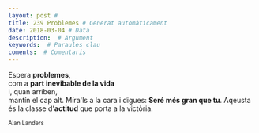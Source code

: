 ```yaml
---
layout: post #
title: 239 Problemes # Generat automàticament
date: 2018-03-04 # Data
description:  # Argument
keywords:  # Paraules clau
coments:  # Comentaris
---
```


Espera **problemes**, <br />
com a **part inevibable de la vida** <br />
i, quan arriben, <br />
mantín el cap alt.
Míra'ls a la cara i digues:
**Seré més gran que tu**.
Aqeusta és la classe d'**actitud**
que porta a la victòria.

<small>Alan Landers</small>
